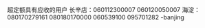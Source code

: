 超定额具有应收的用户
	长辛店：060112300007 060120050007
	 海淀：080170279161 080180170000
	060539100  095701282 -banjing